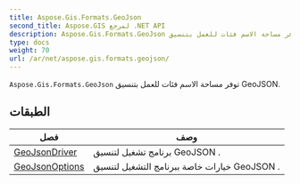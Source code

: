 ```yaml
---
title: Aspose.Gis.Formats.GeoJson
second_title: Aspose.GIS لمرجع .NET API
description: Aspose.Gis.Formats.GeoJson توفر مساحة الاسم فئات للعمل بتنسيق GeoJSON.
type: docs
weight: 70
url: /ar/net/aspose.gis.formats.geojson/
---
```

`Aspose.Gis.Formats.GeoJson` توفر مساحة الاسم فئات للعمل بتنسيق GeoJSON.

## الطبقات

| فصل | وصف |
| --- | --- |
| [GeoJsonDriver](./geojsondriver/) | برنامج تشغيل لتنسيق GeoJSON . |
| [GeoJsonOptions](./geojsonoptions/) | خيارات خاصة ببرنامج التشغيل لتنسيق GeoJSON . |


